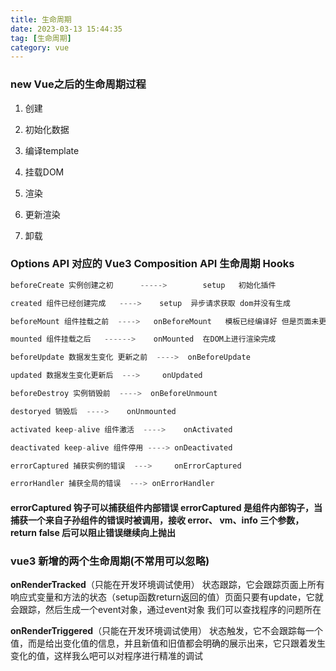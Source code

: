 ```yaml
---
title: 生命周期
date: 2023-03-13 15:44:35
tag: [生命周期]
category: vue
---
```

### new Vue之后的生命周期过程

1. 创建
2. 初始化数据
3. 编译template
4. 挂载DOM
5. 渲染
6. 更新渲染

7. 卸载

### Options API 对应的 Vue3 Composition API 生命周期 Hooks
```javascript
beforeCreate 实例创建之初      ----->        setup   初始化插件

created 组件已经创建完成   ---->    setup  异步请求获取 dom并没有生成

beforeMount 组件挂载之前  ----> 	onBeforeMount   模板已经编译好 但是页面未更新

mounted 组件挂载之后   ------> 	onMounted  在DOM上进行渲染完成

beforeUpdate 数据发生变化 更新之前  ---->	 onBeforeUpdate

updated 数据发生变化更新后  ---> 	onUpdated

beforeDestroy 实例销毁前  ----> 	onBeforeUnmount

destoryed 销毁后  ----> 	onUnmounted

activated keep-alive 组件激活  ----> 	onActivated

deactivated keep-alive 组件停用 ----> onDeactivated

errorCaptured 捕获实例的错误  ---> 	onErrorCaptured

errorHandler 捕获全局的错误  ---> onErrorHandler
```
#### errorCaptured 钩子可以捕获组件内部错误 errorCaptured 是组件内部钩子，当捕获一个来自子孙组件的错误时被调用，接收 error、 vm、info 三个参数，return false 后可以阻止错误继续向上抛出

### vue3 新增的两个生命周期(不常用可以忽略)

**onRenderTracked**（只能在开发环境调试使用）
 状态跟踪，它会跟踪页面上所有响应式变量和方法的状态（setup函数return返回的值）页面只要有update，它就会跟踪，然后生成一个event对象，通过event对象 我们可以查找程序的问题所在

**onRenderTriggered**（只能在开发环境调试使用）
 状态触发，它不会跟踪每一个值，而是给出变化值的信息，并且新值和旧值都会明确的展示出来，它只跟着发生变化的值，这样我么吧可以对程序进行精准的调试

